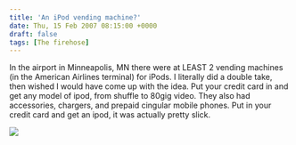 ```yaml
---
title: 'An iPod vending machine?'
date: Thu, 15 Feb 2007 08:15:00 +0000
draft: false
tags: [The firehose]
---
```


In the airport in Minneapolis, MN there were at LEAST 2 vending machines (in the American Airlines terminal) for iPods. I literally did a double take, then wished I would have come up with the idea. Put your credit card in and get any model of ipod, from shuffle to 80gig video. They also had accessories, chargers, and prepaid cingular mobile phones. Put in your credit card and get an ipod, it was actually pretty slick.  
  
![](http://buraglio.com/nick/gallery2/d/4064-1/ipod-vending.jpg)